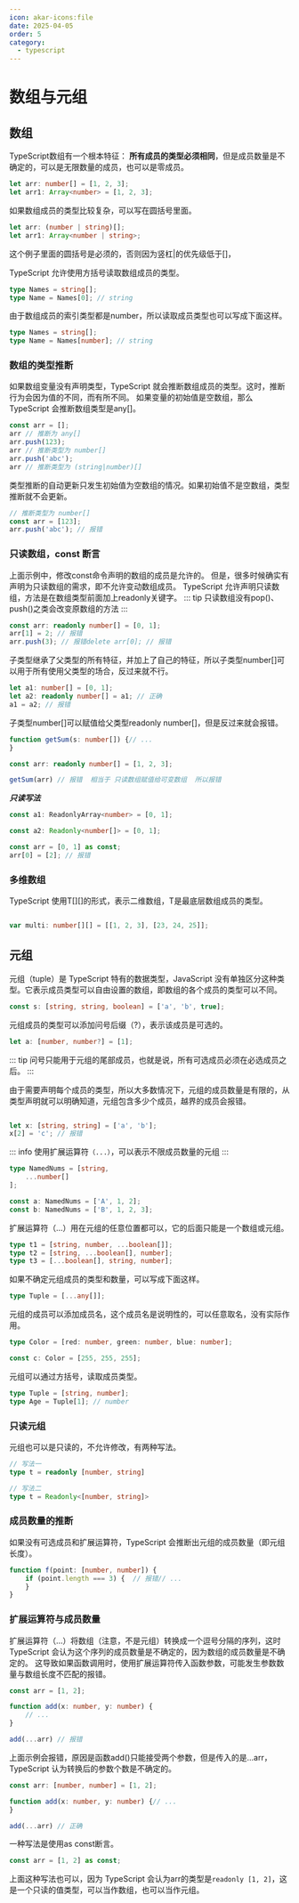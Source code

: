 ```yaml
---
icon: akar-icons:file
date: 2025-04-05
order: 5
category:
  - typescript
---
```


# 数组与元组

## 数组

TypeScript数组有一个根本特征： **所有成员的类型必须相同**，但是成员数量是不确定的，可以是无限数量的成员，也可以是零成员。

```typescript
let arr: number[] = [1, 2, 3];
let arr1: Array<number> = [1, 2, 3];
```

如果数组成员的类型比较复杂，可以写在圆括号里面。

```typescript :no-line-numbers
let arr: (number | string)[];
let arr1: Array<number | string>;
```

这个例子里面的圆括号是必须的，否则因为竖杠|的优先级低于[]，

TypeScript 允许使用方括号读取数组成员的类型。

```typescript
type Names = string[];
type Name = Names[0]; // string
```

由于数组成员的索引类型都是number，所以读取成员类型也可以写成下面这样。

```typescript
type Names = string[];
type Name = Names[number]; // string
```

### 数组的类型推断

如果数组变量没有声明类型，TypeScript 就会推断数组成员的类型。这时，推断行为会因为值的不同，而有所不同。
如果变量的初始值是空数组，那么 TypeScript 会推断数组类型是any[]。

```typescript
const arr = [];
arr // 推断为 any[]
arr.push(123);
arr // 推断类型为 number[]
arr.push('abc');
arr // 推断类型为 (string|number)[]
```

类型推断的自动更新只发生初始值为空数组的情况。如果初始值不是空数组，类型推断就不会更新。

```typescript
// 推断类型为 number[]
const arr = [123];
arr.push('abc'); // 报错
```

### 只读数组，const 断言

上面示例中，修改const命令声明的数组的成员是允许的。
但是，很多时候确实有声明为只读数组的需求，即不允许变动数组成员。
TypeScript 允许声明只读数组，方法是在数组类型前面加上readonly关键字。
::: tip
只读数组没有pop()、push()之类会改变原数组的方法
:::

```typescript
const arr: readonly number[] = [0, 1];
arr[1] = 2; // 报错
arr.push(3); // 报错delete arr[0]; // 报错
```

子类型继承了父类型的所有特征，并加上了自己的特征，所以子类型number[]可以用于所有使用父类型的场合，反过来就不行。

```typescript
let a1: number[] = [0, 1];
let a2: readonly number[] = a1; // 正确
a1 = a2; // 报错
```

子类型number[]可以赋值给父类型readonly number[]，但是反过来就会报错。

```typescript
function getSum(s: number[]) {// ...
}

const arr: readonly number[] = [1, 2, 3];

getSum(arr) // 报错  相当于 只读数组赋值给可变数组  所以报错
```

***只读写法***

```typescript
const a1: ReadonlyArray<number> = [0, 1];

const a2: Readonly<number[]> = [0, 1];

const arr = [0, 1] as const;
arr[0] = [2]; // 报错 
```

### 多维数组

TypeScript 使用T[][]的形式，表示二维数组，T是最底层数组成员的类型。

```typescript

var multi: number[][] = [[1, 2, 3], [23, 24, 25]];
```

## 元组

元组（tuple）是 TypeScript 特有的数据类型，JavaScript 没有单独区分这种类型。它表示成员类型可以自由设置的数组，即数组的各个成员的类型可以不同。

```typescript
const s: [string, string, boolean] = ['a', 'b', true];
```

元组成员的类型可以添加问号后缀（?），表示该成员是可选的。

```typescript
let a: [number, number?] = [1];
```

::: tip
问号只能用于元组的尾部成员，也就是说，所有可选成员必须在必选成员之后。
:::

由于需要声明每个成员的类型，所以大多数情况下，元组的成员数量是有限的，从类型声明就可以明确知道，元组包含多少个成员，越界的成员会报错。

```typescript

let x: [string, string] = ['a', 'b'];
x[2] = 'c'; // 报错
```

::: info
使用扩展运算符`（...）`，可以表示不限成员数量的元组
:::

```typescript
type NamedNums = [string,
    ...number[]
];

const a: NamedNums = ['A', 1, 2];
const b: NamedNums = ['B', 1, 2, 3];

```

扩展运算符（...）用在元组的任意位置都可以，它的后面只能是一个数组或元组。

```typescript
type t1 = [string, number, ...boolean[]];
type t2 = [string, ...boolean[], number];
type t3 = [...boolean[], string, number];
```

如果不确定元组成员的类型和数量，可以写成下面这样。

```typescript
type Tuple = [...any[]];
```

元组的成员可以添加成员名，这个成员名是说明性的，可以任意取名，没有实际作用。

```typescript
type Color = [red: number, green: number, blue: number];

const c: Color = [255, 255, 255];
```

元组可以通过方括号，读取成员类型。

```typescript
type Tuple = [string, number];
type Age = Tuple[1]; // number
```

### 只读元组

元组也可以是只读的，不允许修改，有两种写法。

```typescript
// 写法一
type t = readonly [number, string]

// 写法二
type t = Readonly<[number, string]>
```

### 成员数量的推断

如果没有可选成员和扩展运算符，TypeScript 会推断出元组的成员数量（即元组长度）。

```typescript
function f(point: [number, number]) {
    if (point.length === 3) {  // 报错// ...
    }
}
```

### 扩展运算符与成员数量

扩展运算符（...）将数组（注意，不是元组）转换成一个逗号分隔的序列，这时 TypeScript 会认为这个序列的成员数量是不确定的，因为数组的成员数量是不确定的。
这导致如果函数调用时，使用扩展运算符传入函数参数，可能发生参数数量与数组长度不匹配的报错。

```typescript
const arr = [1, 2];

function add(x: number, y: number) {
    // ...
}

add(...arr) // 报错
```

上面示例会报错，原因是函数add()只能接受两个参数，但是传入的是...arr，TypeScript 认为转换后的参数个数是不确定的。

```typescript
const arr: [number, number] = [1, 2];

function add(x: number, y: number) {// ...
}

add(...arr) // 正确
```

一种写法是使用as const断言。

```typescript
const arr = [1, 2] as const;
```

上面这种写法也可以，因为 TypeScript 会认为arr的类型是`readonly [1, 2]`，这是一个只读的值类型，可以当作数组，也可以当作元组。

